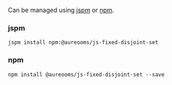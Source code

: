 Can be managed using
[jspm](http://jspm.io)
or [npm](https://github.com/npm/npm).

### jspm
```terminal
jspm install npm:@aureooms/js-fixed-disjoint-set
```

### npm
```terminal
npm install @aureooms/js-fixed-disjoint-set --save
```
